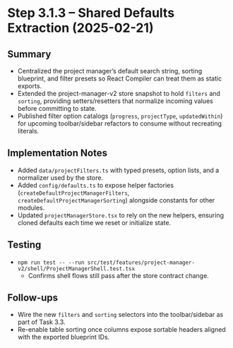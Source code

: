 # Step 3.1.3 – Shared Defaults Extraction (2025-02-21)

## Summary
- Centralized the project manager’s default search string, sorting blueprint, and filter presets so React Compiler can treat them as static exports.
- Extended the project-manager-v2 store snapshot to hold `filters` and `sorting`, providing setters/resetters that normalize incoming values before committing to state.
- Published filter option catalogs (`progress`, `projectType`, `updatedWithin`) for upcoming toolbar/sidebar refactors to consume without recreating literals.

## Implementation Notes
- Added `data/projectFilters.ts` with typed presets, option lists, and a normalizer used by the store.
- Added `config/defaults.ts` to expose helper factories (`createDefaultProjectManagerFilters`, `createDefaultProjectManagerSorting`) alongside constants for other modules.
- Updated `projectManagerStore.tsx` to rely on the new helpers, ensuring cloned defaults each time we reset or initialize state.

## Testing
- `npm run test -- --run src/test/features/project-manager-v2/shell/ProjectManagerShell.test.tsx`
  - Confirms shell flows still pass after the store contract change.

## Follow-ups
- Wire the new `filters` and `sorting` selectors into the toolbar/sidebar as part of Task 3.3.
- Re-enable table sorting once columns expose sortable headers aligned with the exported blueprint IDs.
